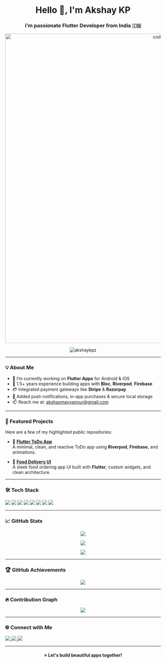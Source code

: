 <!-- GitHub Profile README -->

<h1 align="center">Hello 👋, I'm Akshay KP</h1>
<h3 align="center">i'm passionate Flutter Developer from India 🇮🇳</h3>

<p align="center">
  <img src="https://user-images.githubusercontent.com/74038190/225813708-98b745f2-7d22-48cf-9150-083f1b00d6c9.gif" alt="coder gif" width="1000"/>
</p>

<p align="center">
  <img src="https://komarev.com/ghpvc/?username=akshaykpz&label=Profile%20views&color=0e75b6&style=flat" alt="akshaykpz" />
</p>

---

### 💡 About Me

- 🔭 I’m currently working on **Flutter Apps** for Android & iOS
- 🌱 1.5+ years experience building apps with **Bloc**, **Riverpod**, **Firebase**
- 💳 Integrated payment gateways like **Stripe** & **Razorpay**
- 🔔 Added push notifications, in-app purchases & secure local storage
- 📫 Reach me at: [akshaymayyannur@gmail.com](mailto:akshaymayyannur@gmail.com)

---

### 🚀 Featured Projects

Here are a few of my highlighted public repositories:

- 📱 [**Flutter ToDo App**](https://github.com/akshaykpz/flutter_todo_app)  
  A minimal, clean, and reactive ToDo app using **Riverpod**, **Firebase**, and animations.

- 🍔 [**Food Delivery UI**](https://github.com/akshaykpz/food_delivery_ui)  
  A sleek food ordering app UI built with **Flutter**, custom widgets, and clean architecture.

---

### 🛠️ Tech Stack

<p>
  <img src="https://img.shields.io/badge/Dart-0175C2?style=for-the-badge&logo=dart&logoColor=white"/>
  <img src="https://img.shields.io/badge/Flutter-02569B?style=for-the-badge&logo=flutter&logoColor=white"/>
  <img src="https://img.shields.io/badge/Firebase-FFCA28?style=for-the-badge&logo=firebase&logoColor=black"/>
  <img src="https://img.shields.io/badge/Bloc-6A1B9A?style=for-the-badge&logo=bloc&logoColor=white"/>
  <img src="https://img.shields.io/badge/Riverpod-009688?style=for-the-badge&logo=riverpod&logoColor=white"/>
  <img src="https://img.shields.io/badge/Java-ED8B00?style=for-the-badge&logo=java&logoColor=white"/>
  <img src="https://img.shields.io/badge/Git-F05032?style=for-the-badge&logo=git&logoColor=white"/>
  <img src="https://img.shields.io/badge/Figma-FF7262?style=for-the-badge&logo=figma&logoColor=white"/>
</p>

---

### 📈 GitHub Stats

<p align="center">
  <img src="https://github-readme-stats.vercel.app/api?username=akshaykpz&show_icons=true&theme=tokyonight" />
</p>

<p align="center">
  <img src="https://github-readme-streak-stats.herokuapp.com/?user=akshaykpz&theme=tokyonight" />
</p>

<p align="center">
  <img src="https://github-readme-stats.vercel.app/api/top-langs/?username=akshaykpz&layout=compact&theme=tokyonight" />
</p>

---

### 🏆 GitHub Achievements

<p align="center">
  <a href="https://github.com/ryo-ma/github-profile-trophy">
    <img src="https://github-profile-trophy.vercel.app/?username=akshaykpz&theme=radical&row=1&margin-w=15&margin-h=15" />
  </a>
</p>

---

### 🔥 Contribution Graph

<p align="center">
  <img src="https://github-readme-activity-graph.vercel.app/graph?username=akshaykpz&theme=tokyo-night" />
</p>

---

### 🌐 Connect with Me

<p>
  <a href="https://twitter.com/akshayk83326964" target="_blank">
    <img src="https://img.shields.io/twitter/follow/akshayk83326964?logo=twitter&style=for-the-badge" />
  </a>
  <a href="https://linkedin.com/in/akshay-kp" target="_blank">
    <img src="https://img.shields.io/badge/-Akshay%20KP-blue?style=for-the-badge&logo=Linkedin&logoColor=white" />
  </a>
  <a href="https://instagram.com/akshay_hastha" target="_blank">
    <img src="https://img.shields.io/badge/-@akshay_hastha-E4405F?style=for-the-badge&logo=Instagram&logoColor=white" />
  </a>
</p>

---

<h4 align="center">⭐ Let's build beautiful apps together!</h4>
